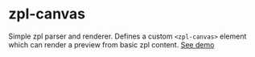 # zpl-canvas
Simple zpl parser and renderer. Defines a custom `<zpl-canvas>` element which can render a preview from basic zpl content. [See demo](https://mrotherguy.github.io/zpl-canvas/)